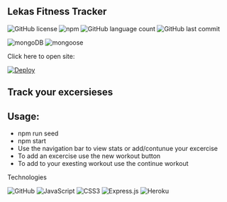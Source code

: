 ## Lekas Fitness Tracker

![GitHub license](https://img.shields.io/badge/license-MIT-blue.svg)
![npm](https://img.shields.io/npm/v/npm?color=orange&logo=npm)
![GitHub language count](https://img.shields.io/github/languages/count/elmir123/lekas-fitness-tracker?color=green)
![GitHub last commit](https://img.shields.io/github/last-commit/elmir123/lekas-fitness-tracker?color=orange)

<img alt="mongoDB" src="https://img.shields.io/badge/mongoDB-DB-green"/>
<img alt="mongoose" src="https://img.shields.io/badge/mongoose-DB-green"/>

Click here to open site:

[![Deploy](https://www.herokucdn.com/deploy/button.svg)](https://lekas-fitness-tracker.herokuapp.com/)

## Track your excersieses

## Usage:
- npm run seed
- npm start
- Use the navigation bar to view stats or 
    add/contunue your excercise
- To add an excercise use the new workout button
- To add to your exesting workout use the continue workout

Technologies

<p>
<img alt="GitHub" src="https://img.shields.io/badge/github-%23121011.svg?&style=for-the-badge&logo=github&logoColor=white"/>
<img alt="JavaScript" src="https://img.shields.io/badge/javascript-%23323330.svg?&style=for-the-badge&logo=javascript&logoColor=%23F7DF1E"/>
<img alt="CSS3" src="https://img.shields.io/badge/css3-%231572B6.svg?&style=for-the-badge&logo=css3&logoColor=white"/>
<img alt="Express.js" src="https://img.shields.io/badge/express.js-%23404d59.svg?&style=for-the-badge"/>
<img alt="Heroku" src="https://img.shields.io/badge/heroku-%23430098.svg?&style=for-the-badge&logo=heroku&logoColor=white"/>

</p>





